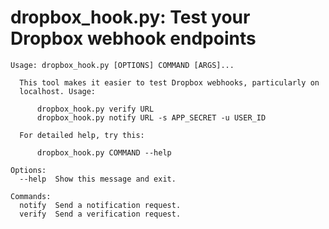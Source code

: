 # dropbox_hook.py: Test your Dropbox webhook endpoints

    Usage: dropbox_hook.py [OPTIONS] COMMAND [ARGS]...
    
      This tool makes it easier to test Dropbox webhooks, particularly on
      localhost. Usage:
    
          dropbox_hook.py verify URL
          dropbox_hook.py notify URL -s APP_SECRET -u USER_ID
    
      For detailed help, try this:
    
          dropbox_hook.py COMMAND --help
    
    Options:
      --help  Show this message and exit.
    
    Commands:
      notify  Send a notification request.
      verify  Send a verification request.
